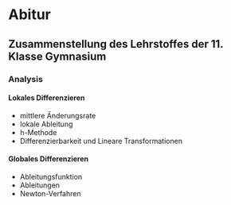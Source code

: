 # Abitur
## Zusammenstellung des Lehrstoffes der 11. Klasse Gymnasium
### Analysis
#### Lokales Differenzieren
  - mittlere Änderungsrate
  - lokale Ableitung 
  - h-Methode
  - Differenzierbarkeit und Lineare Transformationen
#### Globales Differenzieren
  - Ableitungsfunktion
  - Ableitungen
  - Newton-Verfahren
